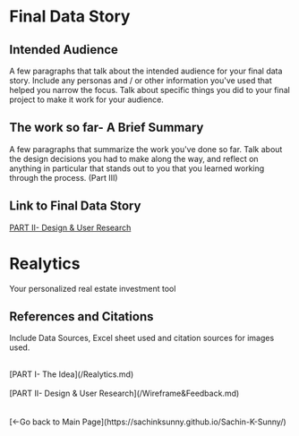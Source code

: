 # Final Data Story

## Intended Audience
A few paragraphs that talk about the intended audience for your final data story.  Include any personas and / or other information you've used that helped you narrow the focus.  Talk about specific things you did to your final project to make it work for your audience. 

## The work so far- A Brief Summary
A few paragraphs that summarize the work you've done so far.  Talk about the design decisions you had to make along the way, and reflect on anything in particular that stands out to you that you learned working through the process. (Part III)

## Link to Final Data Story

[PART II- Design & User Research](https://carnegiemellon.shorthandstories.com/realytics/)

<script src="https://embed.shorthand.com/embed_9.js"></script>
<div data-shorthand-embed="carnegiemellon.shorthandstories.com/realytics/"><h1>Realytics</h1><p>Your personalized real estate investment tool</p></div>


## References and Citations

Include Data Sources, Excel sheet used and citation sources for images used.

<br>
[PART I- The Idea](/Realytics.md)<br><br>
[PART II- Design & User Research](/Wireframe&Feedback.md)<br>
<br><br>
[<-Go back to Main Page](https://sachinksunny.github.io/Sachin-K-Sunny/)
